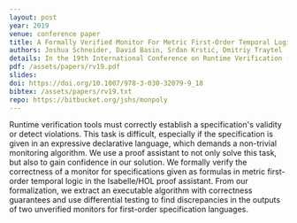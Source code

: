 ```yaml
---
layout: post
year: 2019
venue: conference paper
title: A Formally Verified Monitor For Metric First-Order Temporal Logic
authors: Joshua Schneider, David Basin, Srđan Krstić, Dmitriy Traytel
details: In the 19th International Conference on Runtime Verification (RV 2019).
pdf: /assets/papers/rv19.pdf
slides: 
doi: https://doi.org/10.1007/978-3-030-32079-9_18
bibtex: /assets/papers/rv19.txt
repo: https://bitbucket.org/jshs/monpoly
---
```


Runtime verification tools must correctly establish a specification's validity or detect violations. This task is difficult, especially if the specification is given in an expressive declarative language, which demands a non-trivial monitoring algorithm. We use a proof assistant to not only solve this task, but also to gain confidence in our solution. We formally verify the correctness of a monitor for specifications given as formulas in metric first-order temporal logic in the Isabelle/HOL proof assistant. From our formalization, we extract an executable algorithm with correctness guarantees and use differential testing to find discrepancies in the outputs of two unverified monitors for first-order specification languages.


